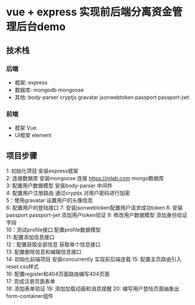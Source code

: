 # vue + express 实现前后端分离资金管理后台demo

## 技术栈

### 后端 
- 框架: express
- 数据库: mongodb mongoose 
- 其他: body-parser cryptjs gravatar jsonwebtoken passport passport-jwt

### 前端
- 框架 Vue
- UI框架 element


## 项目步骤

1: 初始化项目 安装express框架  
2: 连接数据库 安装mongoose 连接 https://mlab.com mongo数据库  
3: 配置用户数据模型 安装body-parser 中间件  
4: 配置用户注册路由 通过cryptjs 对用户密码进行加密   
5：使用gravatar 设置用户的头像信息  
6: 配置用户的登陆接口 
7: 安装jsonwebtoken配置用户请求成功token 
8: 安装passport passport-jwt 添加用户token验证 
9: 修改用户数据模型 添加身份验证字段  
10：测试profile接口 配置profile数据模型  
11: 配置添加信息接口  
12：配置获取全部信息 获取单个信息接口  
13: 配置删除信息和编辑信息接口  
14: 初始化前端项目 安装concurrently 实现前后端连载
15: 配置主页路由引入reset.css样式  
16: 配置register和404页面路由编写404页面  
17: 完成注册页面表单   
18: 添加表单验证 
19: 添加加载动画和消息提醒
20: 编写用户登陆页面抽象出form-container组件


